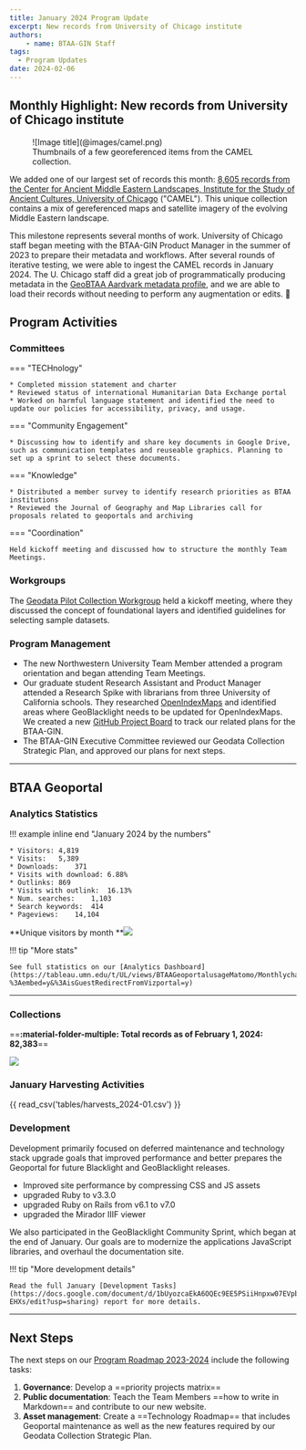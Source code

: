 ```yaml
---
title: January 2024 Program Update
excerpt: New records from University of Chicago institute
authors:
    - name: BTAA-GIN Staff
tags:
  - Program Updates
date: 2024-02-06
---
```


## Monthly Highlight: New records from University of Chicago institute

<figure markdown="span">
  ![Image title](@images/camel.png)
  <figcaption>Thumbnails of a few georeferenced items from the CAMEL collection.</figcaption>
</figure>

We added one of our largest set of records this month: [8,605 records from the Center for Ancient Middle Eastern Landscapes, Institute for the Study of Ancient Cultures, University of Chicago](https://geo.btaa.org/catalog/12d-04) ("CAMEL").  This unique collection contains a mix of gereferenced maps and satellite imagery of the evolving Middle Eastern landscape.

<!-- more -->

This milestone represents several months of work. University of Chicago staff began meeting with the BTAA-GIN Product Manager in the summer of 2023 to prepare their metadata and workflows.  After several rounds of iterative testing, we were able to ingest the CAMEL records in January 2024. The U. Chicago staff did a great job of programmatically producing metadata in the [GeoBTAA Aardvark metadata profile,](https://gin.btaa.org/metadata/geobtaa-metadata-application-profile/) and we are able to load their records without needing to perform any augmentation or edits.  :100:


## Program Activities

### Committees

<div class="grid" markdown>

=== "TECHnology"

    * Completed mission statement and charter
    * Reviewed status of international Humanitarian Data Exchange portal
    * Worked on harmful language statement and identified the need to update our policies for accessibility, privacy, and usage.

=== "Community Engagement"

    * Discussing how to identify and share key documents in Google Drive, such as communication templates and reuseable graphics. Planning to set up a sprint to select these documents.
    

=== "Knowledge"

    * Distributed a member survey to identify research priorities as BTAA institutions
    * Reviewed the Journal of Geography and Map Libraries call for proposals related to geoportals and archiving

=== "Coordination"

	Held kickoff meeting and discussed how to structure the monthly Team Meetings.
</div>

### Workgroups

The [Geodata Pilot Collection Workgroup](https://docs.google.com/document/d/1yVwFRsQSxGC1zbrOSFMIAU872AuBGgpowt9fGwxcnJc/edit?usp=sharing) held a kickoff meeting, where they discussed the concept of foundational layers and identified guidelines for selecting sample datasets.

### Program Management

* The new Northwestern University Team Member attended a program orientation and began attending Team Meetings. 
* Our graduate student Research Assistant and Product Manager attended a Research Spike with librarians from three University of California schools. They researched [OpenIndexMaps](https://openindexmaps.org) and identified areas where GeoBlacklight needs to be updated for OpenIndexMaps. We created a new [GitHub Project Board](https://github.com/orgs/geobtaa/projects/19) to track our related plans for the BTAA-GIN.
* The BTAA-GIN Executive Committee reviewed our Geodata Collection Strategic Plan, and approved our plans for next steps.

----

## BTAA Geoportal 

### Analytics Statistics

!!! example  inline end "January 2024 by the numbers"

    * Visitors:	4,819
    * Visits:	5,389
    * Downloads:	371
    * Visits with download:	6.88%
    * Outlinks:	869
    * Visits with outlink:	16.13%
    * Num. searches:	1,103
    * Search keywords:	414
    * Pageviews:	14,104




**Unique visitors by month
**![](@images/2024-01-monthly-users.png)

!!! tip "More stats"

	See full statistics on our [Analytics Dashboard](https://tableau.umn.edu/t/UL/views/BTAAGeoportalusageMatomo/Monthlycharts?%3Aembed=y&%3AisGuestRedirectFromVizportal=y)

---

### Collections

==**:material-folder-multiple: Total records as of February 1, 2024: 82,383**==

![](@images/records-2024-02.png)

### January Harvesting Activities

{{ read_csv('tables/harvests_2024-01.csv') }}

### Development

Development primarily focused on deferred maintenance and technology stack upgrade goals that improved performance and better prepares the Geoportal for future Blacklight and GeoBlacklight releases.

* Improved site performance by compressing CSS and JS assets
* upgraded Ruby to v3.3.0
* upgraded Ruby on Rails from v6.1 to v7.0
* upgraded the Mirador IIIF viewer

We also participated in the GeoBlacklight Community Sprint, which began at the end of January. Our goals are to modernize the applications JavaScript libraries, and overhaul the documentation site.

!!! tip "More development details"

	Read the full January [Development Tasks](https://docs.google.com/document/d/1bUyozcaEkA6OQEc9EE5PSiiHnpxw07EVpbUh1T-EHXs/edit?usp=sharing) report for more details.

---

## Next Steps

The next steps on our [Program Roadmap 2023-2024](https://github.com/orgs/geobtaa/projects/10) include the following tasks:

1. **Governance**:  Develop a ==priority projects matrix==
2. **Public documentation**: Teach the Team Members ==how to write in Markdown== and contribute to our new website.
3. **Asset management**: Create a ==Technology Roadmap== that includes Geoportal maintenance as well as the new features required by our Geodata Collection Strategic Plan.

